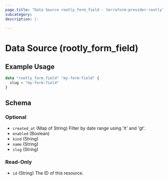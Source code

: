 ```yaml
---
page_title: "Data Source rootly_form_field - terraform-provider-rootly"
subcategory:
description: |-
    
---
```


# Data Source (rootly_form_field)



## Example Usage

```terraform
data "rootly_form_field" "my-form-field" {
  slug = "my-form-field"
}
```

<!-- schema generated by tfplugindocs -->
## Schema

### Optional

- `created_at` (Map of String) Filter by date range using 'lt' and 'gt'.
- `enabled` (Boolean)
- `kind` (String)
- `name` (String)
- `slug` (String)

### Read-Only

- `id` (String) The ID of this resource.
